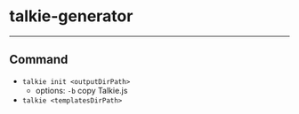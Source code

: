 # talkie-generator
  
-----

## Command

- `talkie init <outputDirPath>`
  - options: `-b` copy Talkie.js
- `talkie <templatesDirPath>`
